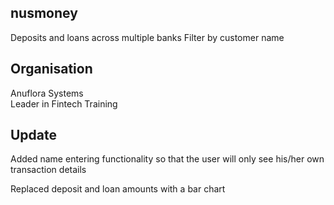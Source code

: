 ## nusmoney

Deposits and loans across multiple banks
Filter by customer name

## Organisation

Anuflora Systems  
Leader in Fintech Training

## Update

Added name entering functionality so that the user will only see his/her own transaction details

Replaced deposit and loan amounts with a bar chart
